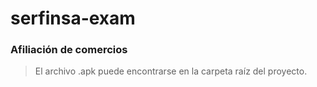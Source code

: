 # serfinsa-exam

### Afiliación de comercios

> El archivo .apk puede encontrarse en la carpeta raíz del proyecto.
